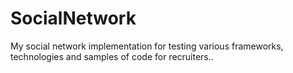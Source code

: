 # SocialNetwork
My social network implementation for testing various frameworks, technologies and samples of code for recruiters..
